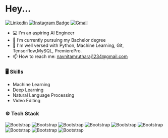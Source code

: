 # Hey...

[![Linkedin](https://img.shields.io/badge/-LinkedIn-blue?style=flat&logo=Linkedin&logoColor=white)](https://www.linkedin.com/in/navnitai/)
[![Instagram Badge](https://img.shields.io/badge/-Instagram-purple?logo=instagram&logoColor=white&link=https://www.instagram.com/navnit.a_?igsh=ajVyZWp2MjRoYjZw/)](https://www.instagram.com/navnit.a_?igsh=ajVyZWp2MjRoYjZw)
[![Gmail](https://img.shields.io/badge/-Gmail-c14438?style=flat&logo=Gmail&logoColor=white)](mailto:navnitamrutharaj1234@gmail.com)


- 💻 I'm an aspiring AI Engineer
- 🤔 I’m currently pursuing my Bachelor degree
- 🌱 I'm well versed with Python, Machine Learning, Git, Tensorflow,MySQL, PremierePro.
- 📫 How to reach me: navnitamrutharaj1234@gmail.com



### 🖥 Skills

- Machine Learning
- Deep Learning
- Natural Language Processing
- Video Editing
### ⚙️ Tech Stack

![Bootstrap](https://img.shields.io/badge/-Python-05122A?style=social&logo=Python&color=353535) ![Bootstrap](https://img.shields.io/badge/-Docker-05122A?style=social&logo=Docker&color=353535) ![Bootstrap](https://img.shields.io/badge/-TensorFlow-05122A?style=social&logo=TensorFlow&color=353535) ![Bootstrap](https://img.shields.io/badge/-PyTorch-05122A?style=social&logo=PyTorch&color=353535) ![Bootstrap](https://img.shields.io/badge/-MySQL-05122A?style=social&logo=MySQL&color=353535) ![Bootstrap](https://img.shields.io/badge/-Pandas-05122A?style=social&logo=Pandas&color=353535) ![Bootstrap](https://img.shields.io/badge/-Numpy-05122A?style=social&logo=Numpy&color=353535) ![Bootstrap](https://img.shields.io/badge/-Matplotlib-05122A?style=social&logo=Matplotlib&color=353535) ![Bootstrap](https://img.shields.io/badge/-Visual%20Studio%20Code-05122A?style=social&logo=Visual-Studio-Code&color=353535)




